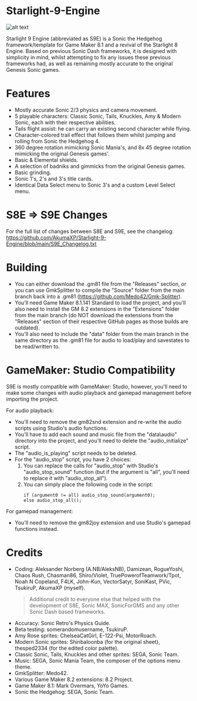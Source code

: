 # Starlight-9-Engine
![alt text](https://cdn.discordapp.com/attachments/1010298152106086540/1185522850229125211/Logo.png)

Starlight 9 Engine (abbreviated as S9E) is a Sonic the Hedgehog framework/template for Game Maker 8.1 and a revival of the Starlight 8 Engine.
Based on previous Sonic Dash frameworks, it is designed with simplicity in mind, whilst attempting to fix any issues these previous frameworks had, as well as remaining mostly accurate to the original Genesis Sonic games.

# Features
- Mostly accurate Sonic 2/3 physics and camera movement.
- 5 playable characters: Classic Sonic, Tails, Knuckles, Amy & Modern Sonic, each with their respective abilities.
- Tails flight assist: he can carry an existing second character while flying.
- Character-colored trail effect that follows them whilst jumping and rolling from Sonic the Hedgehog 4.
- 360 degree rotation mimicking Sonic Mania's, and 8x 45 degree rotation mimicking the original Genesis games'.
- Basic & Elemental shields.
- A selection of badniks and gimmicks from the original Genesis games.
- Basic grinding.
- Sonic 1's, 2's and 3's title cards.
- Identical Data Select menu to Sonic 3's and a custom Level Select menu.

# S8E => S9E Changes
For the full list of changes between S8E and S9E, see the changelog:
https://github.com/AkumaXP/Starlight-9-Engine/blob/main/S9E_Changelog.txt

# Building
- You can either download the .gm81 file from the "Releases" section, or you can use GmkSplitter to compile the "Source" folder from the main branch back into a .gm81 (https://github.com/Medo42/Gmk-Splitter).
- You'll need Game Maker 8.1.141 Standard to load the project, and you'll also need to install the GM 8.2 extensions in the "Extensions" folder from the main branch (do NOT download the extensions from the "Releases" section of their respective GitHub pages as those builds are outdated).
- You'll also need to include the "data" folder from the main branch in the same directory as the .gm81 file for audio to load/play and savestates to be read/written to.

# GameMaker: Studio Compatibility
S9E is mostly compatible with GameMaker: Studio, however, you'll need to make some changes with audio playback and gamepad management before importing the project.

For audio playback:
- You'll need to remove the gm82snd extension and re-write the audio scripts using Studio's audio functions.
- You'll have to add each sound and music file from the "data\audio" directory into the project, and you'll need to delete the "audio_initialize" script.
- The "audio_is_playing" script needs to be deleted.
- For the "audio_stop" script, you have 2 choices:
  1. You can replace the calls for "audio_stop" with Studio's "audio_stop_sound" function (but if the argument is "all", you'll need to replace it with "audio_stop_all").
  2. You can simply place the following code in the script:
     ```
     if (argument0 != all) audio_stop_sound(argument0);
     else audio_stop_all();
     ```

For gamepad management:
- You'll need to remove the gm82joy extension and use Studio's gamepad functions instead.

# Credits
- Coding: Aleksander Norberg (A.NB/AleksNB), Damizean, RogueYoshi, Chaos Rush, Chasman86, Shiro/Violet, TruePowerofTeamwork/Tpot, Noah N Copeland, F4LK, John-Kun, VectorSatyr, SoniKast, PVic, TsukiruP, AkumaXP (myself).
  > Additional credit to everyone else that helped with the development of S8E, Sonic MAX, SonicForGMS and any other Sonic Dash based frameworks.
- Accuracy: Sonic Retro's Physics Guide.
- Beta testing: somerandomusername, TsukiruP.
- Amy Rose sprites: ChelseaCatGirl, E-122-Psi, MotorRoach.
- Modern Sonic sprites: Shinbaloonba (for the original sheet), thesped2334 (for the edited color palette).
- Classic Sonic, Tails, Knuckles and other sprites: SEGA, Sonic Team.
- Music: SEGA, Sonic Mania Team, the composer of the options menu theme.
- GmkSplitter: Medo42.
- Various Game Maker 8.2 extensions: 8.2 Project.
- Game Maker 8.1: Mark Overmars, YoYo Games.
- Sonic the Hedgehog: SEGA, Sonic Team.
